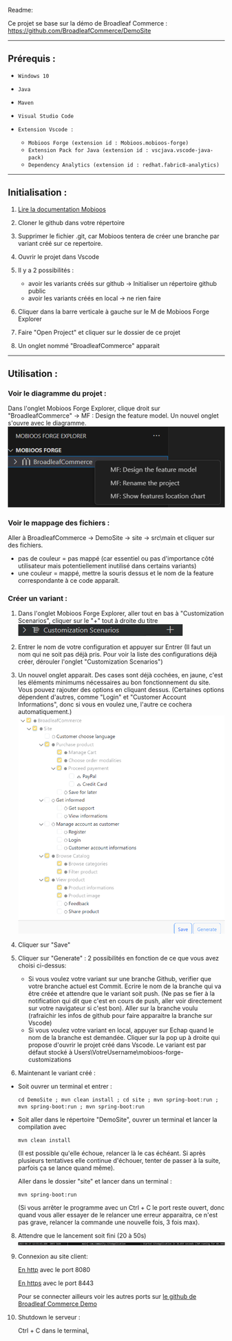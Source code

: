Readme:

Ce projet se base sur la démo de Broadleaf Commerce : https://github.com/BroadleafCommerce/DemoSite

------------------------------------------------------------------------------------------------------

## Prérequis :
- `Windows 10`
- `Java`
- `Maven`
- `Visual Studio Code`

- `Extension Vscode :`
    - `Mobioos Forge (extension id : Mobioos.mobioos-forge)`
    - `Extension Pack for Java (extension id : vscjava.vscode-java-pack)` 
    - `Dependency Analytics (extension id : redhat.fabric8-analytics)`

------------------------------------------------------------------------------------------------------

## Initialisation :
1. [Lire la documentation Mobioos](https://documentation.mobioos.ai/?id=what-is-mobioos-forge ) 

2. Cloner le github dans votre répertoire
3. Supprimer le fichier .git, car Mobioos tentera de créer une branche par variant créé sur ce repertoire.
4. Ouvrir le projet dans Vscode
5. Il y a 2 possibilités :

    - avoir les variants créés sur github -> Initialiser un répertoire github public 
    - avoir les variants créés en local -> ne rien faire


6. Cliquer dans la barre verticale à gauche sur le M de Mobioos Forge Explorer

7. Faire "Open Project" et cliquer sur le dossier de ce projet
8. Un onglet nommé "BroadleafCommerce" apparait

------------------------------------------------------------------------------------------------------

## Utilisation :
### Voir le diagramme du projet :
Dans l'onglet Mobioos Forge Explorer, clique droit sur "BroadleafCommerce" -> MF : Design the feature model. Un nouvel onglet s'ouvre avec le diagramme.
![ImageCustomSCenarios](ReadmeImages/ReadmeImagesDiagramme.png)

### Voir le mappage des fichiers :
Aller à BroadleafCommerce -> DemoSite -> site -> src\main et cliquer sur des fichiers. 
- pas de couleur = pas mappé (car essentiel ou pas d'importance côté utilisateur mais potentiellement inutilisé dans certains variants)
- une couleur = mappé, mettre la souris dessus et le nom de la feature correspondante à ce code apparaît.

### Créer un variant :
1. Dans l'onglet Mobioos Forge Explorer, aller tout en bas à "Customization Scenarios", cliquer sur le "+" tout à droite du titre
![ImageCustomSCenarios](ReadmeImages/ReadmeImagesCustomScenarios.png)
2. Entrer le nom de votre configuration et appuyer sur Entrer (Il faut un nom qui ne soit pas déjà pris. Pour voir la liste des configurations déjà créer, dérouler l'onglet "Customization Scenarios")
3. Un nouvel onglet apparait. Des cases sont déjà cochées, en jaune, c'est les éléments minimums nécessaires au bon fonctionnement du site. Vous pouvez rajouter des options en cliquant dessus.
(Certaines options dépendent d'autres, comme "Login" et "Customer Account Informations", donc si vous en voulez une, l'autre ce cochera automatiquement.)
![ImageCustomVariant](ReadmeImages/ReadmeImagesCustomVariant.png)
4. Cliquer sur "Save"



5. Cliquer sur "Generate" : 2 possibilités en fonction de ce que vous avez choisi ci-dessus:
    - Si vous voulez votre variant sur une branche Github, verifier que votre branche actuel est Commit. Ecrire le nom de la branche qui va être créée et attendre que le variant soit push. (Ne pas se fier à la notification qui dit que c'est en cours de push, aller voir directement sur votre navigateur si c'est bon).
    Aller sur la branche voulu (rafraichir les infos de github pour faire apparaitre la branche sur Vscode)
    -  Si vous voulez votre variant en local, appuyer sur Echap quand le nom de la branche est demandée. Cliquer sur la pop up à droite qui propose d'ouvrir le projet créé dans Vscode. Le variant est par défaut stocké à Users\VotreUsername\mobioos-forge-customizations

8. Maintenant le variant créé :
- Soit ouvrer un terminal et entrer :
    ```shell
    cd DemoSite ; mvn clean install ; cd site ; mvn spring-boot:run ; mvn spring-boot:run ; mvn spring-boot:run
    ```
- Soit aller dans le répertoire "DemoSite", ouvrer un terminal et lancer la compilation avec 
    ```shell
    mvn clean install
    ``` 
    (Il est possible qu'elle échoue, relancer là le cas échéant. Si après plusieurs tentatives elle continue d'échouer, tenter de passer à la suite, parfois ça se lance quand même).

    Aller dans le dossier "site" et lancer dans un terminal :
    ```shell
    mvn spring-boot:run 
    ```
    (Si vous arrêter le programme avec un Ctrl + C le port reste ouvert, donc quand vous aller essayer de le relancer une erreur apparaitra, ce n'est pas grave, relancer la commande une nouvelle fois, 3 fois max).

8. Attendre que le lancement soit fini (20 à 50s)
![ImageStarted](ReadmeImages/ReadmeImagesStarted.png)
9. Connexion au site client:

    [En http](http://localhost:8080) avec le port 8080

    [En https](https://localhost:8443) avec le port 8443





    Pour se connecter ailleurs voir les autres ports sur [le github de Broadleaf Commerce Demo](https://github.com/BroadleafCommerce/DemoSite#active-ports)
10. Shutdown le serveur :

    Ctrl + C dans le terminal[.](r.mtdv.me/BroadleafCommerceDocumentation)



